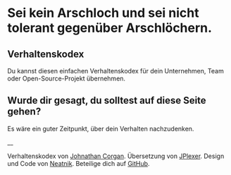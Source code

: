 # Sei kein Arschloch und sei nicht tolerant gegenüber Arschlöchern.

## Verhaltenskodex

Du kannst diesen einfachen Verhaltenskodex für dein Unternehmen, Team oder Open-Source-Projekt übernehmen.

## Wurde dir gesagt, du solltest auf diese Seite gehen?

Es wäre ein guter Zeitpunkt, über dein Verhalten nachzudenken.

__

Verhaltenskodex von [Johnathan Corgan](https://keybase.io/jcorgan). Übersetzung von [JPlexer](https://jplexer.omg.lol/). Design und Code von [Neatnik](https://neatnik.net/). Beteilige dich auf [GitHub](https://github.com/neatnik/asshole.fyi).
